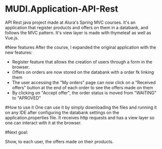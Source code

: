 # MUDI.Application-API-Rest
API Rest java project made at Alura's Spring MVC courses. It's an application that register products and offers on them in a databank, and follows the MVC pattern. It's view layer is made with thymeleaf as well as Vue.js. 

#New features
After the course, I expanded the original application with the new features: 
- Register feature that allows the creation of users through a form in the browser.
- Offers on orders are now stored on the databank with a order fk linking them
- The user accessing the "My orders" page can now click on a "Received offers" button at the end of each order to see the offers made on them
- By clicking on "Accept offer", the order status is moved from "WAITING" to "APROVED"

#How to use it
One can use it by simply downloading the files and running it on any IDE after configuring the databank settings on the application.properties file. It receives http requests and has a view layer so one can interact with it at the browser.

#Next goal:

Show, to each user, the offers made on their products.
